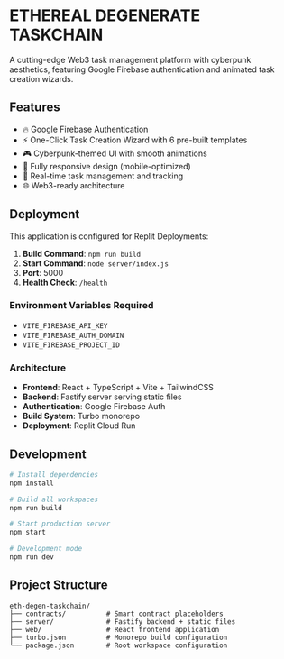 # ETHEREAL DEGENERATE TASKCHAIN

A cutting-edge Web3 task management platform with cyberpunk aesthetics, featuring Google Firebase authentication and animated task creation wizards.

## Features

- 🔥 Google Firebase Authentication
- ⚡ One-Click Task Creation Wizard with 6 pre-built templates
- 🎮 Cyberpunk-themed UI with smooth animations
- 📱 Fully responsive design (mobile-optimized)
- 🚀 Real-time task management and tracking
- 🌐 Web3-ready architecture

## Deployment

This application is configured for Replit Deployments:

1. **Build Command**: `npm run build`
2. **Start Command**: `node server/index.js`
3. **Port**: 5000
4. **Health Check**: `/health`

### Environment Variables Required

- `VITE_FIREBASE_API_KEY`
- `VITE_FIREBASE_AUTH_DOMAIN`
- `VITE_FIREBASE_PROJECT_ID`

### Architecture

- **Frontend**: React + TypeScript + Vite + TailwindCSS
- **Backend**: Fastify server serving static files
- **Authentication**: Google Firebase Auth
- **Build System**: Turbo monorepo
- **Deployment**: Replit Cloud Run

## Development

```bash
# Install dependencies
npm install

# Build all workspaces
npm run build

# Start production server
npm start

# Development mode
npm run dev
```

## Project Structure

```
eth-degen-taskchain/
├── contracts/          # Smart contract placeholders
├── server/             # Fastify backend + static files
├── web/                # React frontend application
├── turbo.json          # Monorepo build configuration
└── package.json        # Root workspace configuration
```